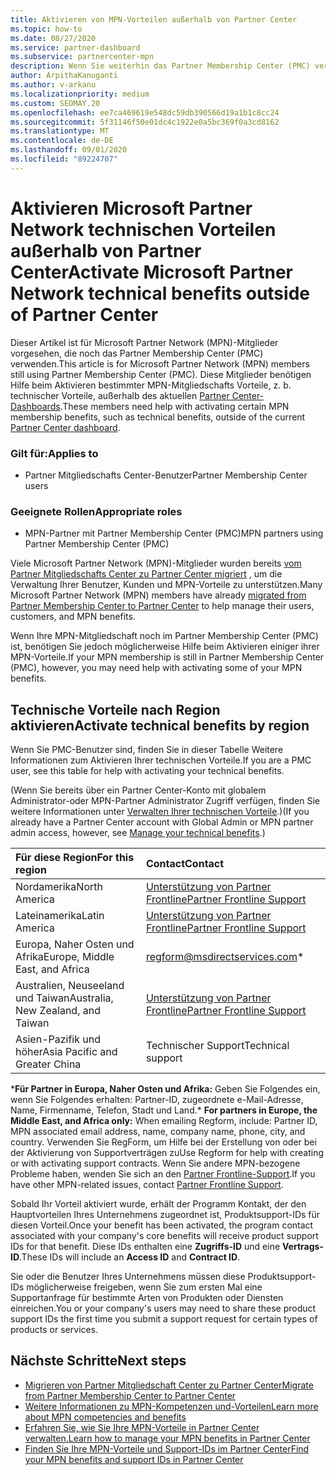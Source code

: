 ```yaml
---
title: Aktivieren von MPN-Vorteilen außerhalb von Partner Center
ms.topic: how-to
ms.date: 08/27/2020
ms.service: partner-dashboard
ms.subservice: partnercenter-mpn
description: Wenn Sie weiterhin das Partner Membership Center (PMC) verwenden, informieren Sie sich darüber, welche Personen Sie kontaktieren müssen, um Ihre MPN-Vorteile beim technischen Support zu aktivieren und Ihnen die Vorteile von Support-IDs
author: ArpithaKanuganti
ms.author: v-arkanu
ms.localizationpriority: medium
ms.custom: SEOMAY.20
ms.openlocfilehash: ee7ca469619e548dc59db390566d19a1b1c8cc24
ms.sourcegitcommit: 5f31146f50e01dc4c1922e0a5bc369f0a3cd8162
ms.translationtype: MT
ms.contentlocale: de-DE
ms.lasthandoff: 09/01/2020
ms.locfileid: "89224707"
---
```

# <a name="activate-microsoft-partner-network-technical-benefits-outside-of-partner-center"></a><span data-ttu-id="126ff-103">Aktivieren Microsoft Partner Network technischen Vorteilen außerhalb von Partner Center</span><span class="sxs-lookup"><span data-stu-id="126ff-103">Activate Microsoft Partner Network technical benefits outside of Partner Center</span></span>

<span data-ttu-id="126ff-104">Dieser Artikel ist für Microsoft Partner Network (MPN)-Mitglieder vorgesehen, die noch das Partner Membership Center (PMC) verwenden.</span><span class="sxs-lookup"><span data-stu-id="126ff-104">This article is for Microsoft Partner Network (MPN) members still using Partner Membership Center (PMC).</span></span> <span data-ttu-id="126ff-105">Diese Mitglieder benötigen Hilfe beim Aktivieren bestimmter MPN-Mitgliedschafts Vorteile, z. b. technischer Vorteile, außerhalb des aktuellen [Partner Center-Dashboards](https://partner.microsoft.com/dashboard).</span><span class="sxs-lookup"><span data-stu-id="126ff-105">These members need help with activating certain MPN membership benefits, such as technical benefits, outside of the current [Partner Center dashboard](https://partner.microsoft.com/dashboard).</span></span>

### <a name="applies-to"></a><span data-ttu-id="126ff-106">Gilt für:</span><span class="sxs-lookup"><span data-stu-id="126ff-106">Applies to</span></span>

- <span data-ttu-id="126ff-107">Partner Mitgliedschafts Center-Benutzer</span><span class="sxs-lookup"><span data-stu-id="126ff-107">Partner Membership Center users</span></span>

### <a name="appropriate-roles"></a><span data-ttu-id="126ff-108">Geeignete Rollen</span><span class="sxs-lookup"><span data-stu-id="126ff-108">Appropriate roles</span></span>

- <span data-ttu-id="126ff-109">MPN-Partner mit Partner Membership Center (PMC)</span><span class="sxs-lookup"><span data-stu-id="126ff-109">MPN partners using Partner Membership Center (PMC)</span></span>

<span data-ttu-id="126ff-110">Viele Microsoft Partner Network (MPN)-Mitglieder wurden bereits [vom Partner Mitgliedschafts Center zu Partner Center migriert](prepare-pmc-pc-migration.md) , um die Verwaltung Ihrer Benutzer, Kunden und MPN-Vorteile zu unterstützen.</span><span class="sxs-lookup"><span data-stu-id="126ff-110">Many Microsoft Partner Network (MPN) members have already [migrated from Partner Membership Center to Partner Center](prepare-pmc-pc-migration.md) to help manage their users, customers, and MPN benefits.</span></span>

<span data-ttu-id="126ff-111">Wenn Ihre MPN-Mitgliedschaft noch im Partner Membership Center (PMC) ist, benötigen Sie jedoch möglicherweise Hilfe beim Aktivieren einiger ihrer MPN-Vorteile.</span><span class="sxs-lookup"><span data-stu-id="126ff-111">If your MPN membership is still in Partner Membership Center (PMC), however, you may need help with activating some of your MPN benefits.</span></span>

## <a name="activate-technical-benefits-by-region"></a><span data-ttu-id="126ff-112">Technische Vorteile nach Region aktivieren</span><span class="sxs-lookup"><span data-stu-id="126ff-112">Activate technical benefits by region</span></span>

<span data-ttu-id="126ff-113">Wenn Sie PMC-Benutzer sind, finden Sie in dieser Tabelle Weitere Informationen zum Aktivieren Ihrer technischen Vorteile.</span><span class="sxs-lookup"><span data-stu-id="126ff-113">If you are a PMC user, see this table for help with activating your technical benefits.</span></span>

<span data-ttu-id="126ff-114">(Wenn Sie bereits über ein Partner Center-Konto mit globalem Administrator-oder MPN-Partner Administrator Zugriff verfügen, finden Sie weitere Informationen unter [Verwalten Ihrer technischen Vorteile](manage-your-partner-network-benefits.md#manage-technical-benefits).)</span><span class="sxs-lookup"><span data-stu-id="126ff-114">(If you already have a Partner Center account with Global Admin or MPN partner admin access, however, see [Manage your technical benefits](manage-your-partner-network-benefits.md#manage-technical-benefits).)</span></span>

|<span data-ttu-id="126ff-115">Für diese Region</span><span class="sxs-lookup"><span data-stu-id="126ff-115">For this region</span></span>  | <span data-ttu-id="126ff-116">Contact</span><span class="sxs-lookup"><span data-stu-id="126ff-116">Contact</span></span> |
|:--------|:------------|
|<span data-ttu-id="126ff-117">Nordamerika</span><span class="sxs-lookup"><span data-stu-id="126ff-117">North America</span></span>  | [<span data-ttu-id="126ff-118">Unterstützung von Partner Frontline</span><span class="sxs-lookup"><span data-stu-id="126ff-118">Partner Frontline Support</span></span>](https://partner.microsoft.com/support?issueid=300-0042)  |
|<span data-ttu-id="126ff-119">Lateinamerika</span><span class="sxs-lookup"><span data-stu-id="126ff-119">Latin America</span></span>  | [<span data-ttu-id="126ff-120">Unterstützung von Partner Frontline</span><span class="sxs-lookup"><span data-stu-id="126ff-120">Partner Frontline Support</span></span>](https://partner.microsoft.com/support?issueid=300-0042)  |
|<span data-ttu-id="126ff-121">Europa, Naher Osten und Afrika</span><span class="sxs-lookup"><span data-stu-id="126ff-121">Europe, Middle East, and Africa</span></span>  | [regform@msdirectservices.com](mailto:regform@msdirectservices.com)*  |
|<span data-ttu-id="126ff-122">Australien, Neuseeland und Taiwan</span><span class="sxs-lookup"><span data-stu-id="126ff-122">Australia, New Zealand, and Taiwan</span></span>  | [<span data-ttu-id="126ff-123">Unterstützung von Partner Frontline</span><span class="sxs-lookup"><span data-stu-id="126ff-123">Partner Frontline Support</span></span>](https://partner.microsoft.com/support?issueid=300-0042)  |
|<span data-ttu-id="126ff-124">Asien-Pazifik und höher</span><span class="sxs-lookup"><span data-stu-id="126ff-124">Asia Pacific and Greater China</span></span>  | <span data-ttu-id="126ff-125">Technischer Support</span><span class="sxs-lookup"><span data-stu-id="126ff-125">Technical support</span></span>  |

<span data-ttu-id="126ff-126">\***Für Partner in Europa, Naher Osten und Afrika:** Geben Sie Folgendes ein, wenn Sie Folgendes erhalten: Partner-ID, zugeordnete e-Mail-Adresse, Name, Firmenname, Telefon, Stadt und Land.</span><span class="sxs-lookup"><span data-stu-id="126ff-126">\* **For partners in Europe, the Middle East, and Africa only:** When emailing Regform, include: Partner ID, MPN associated email address, name, company name, phone, city, and country.</span></span> <span data-ttu-id="126ff-127">Verwenden Sie RegForm, um Hilfe bei der Erstellung von oder bei der Aktivierung von Supportverträgen zu</span><span class="sxs-lookup"><span data-stu-id="126ff-127">Use Regform for help with creating or with activating support contracts.</span></span> <span data-ttu-id="126ff-128">Wenn Sie andere MPN-bezogene Probleme haben, wenden Sie sich an den [Partner Frontline-Support](https://partner.microsoft.com/support?issueid=300-0042).</span><span class="sxs-lookup"><span data-stu-id="126ff-128">If you have other MPN-related issues, contact [Partner Frontline Support](https://partner.microsoft.com/support?issueid=300-0042).</span></span>

<span data-ttu-id="126ff-129">Sobald Ihr Vorteil aktiviert wurde, erhält der Programm Kontakt, der den Hauptvorteilen Ihres Unternehmens zugeordnet ist, Produktsupport-IDs für diesen Vorteil.</span><span class="sxs-lookup"><span data-stu-id="126ff-129">Once your benefit has been activated, the program contact associated with your company's core benefits will receive product support IDs for that benefit.</span></span> <span data-ttu-id="126ff-130">Diese IDs enthalten eine **Zugriffs-ID** und eine **Vertrags-ID**.</span><span class="sxs-lookup"><span data-stu-id="126ff-130">These IDs will include an **Access ID** and **Contract ID**.</span></span> 

<span data-ttu-id="126ff-131">Sie oder die Benutzer Ihres Unternehmens müssen diese Produktsupport-IDs möglicherweise freigeben, wenn Sie zum ersten Mal eine Supportanfrage für bestimmte Arten von Produkten oder Diensten einreichen.</span><span class="sxs-lookup"><span data-stu-id="126ff-131">You or your company's users may need to share these product support IDs the first time you submit a support request for certain types of products or services.</span></span>

## <a name="next-steps"></a><span data-ttu-id="126ff-132">Nächste Schritte</span><span class="sxs-lookup"><span data-stu-id="126ff-132">Next steps</span></span>

- [<span data-ttu-id="126ff-133">Migrieren von Partner Mitgliedschaft Center zu Partner Center</span><span class="sxs-lookup"><span data-stu-id="126ff-133">Migrate from Partner Membership Center to Partner Center</span></span>](prepare-pmc-pc-migration.md)
- [<span data-ttu-id="126ff-134">Weitere Informationen zu MPN-Kompetenzen und-Vorteilen</span><span class="sxs-lookup"><span data-stu-id="126ff-134">Learn more about MPN competencies and benefits</span></span>](learn-about-competencies.md)
- [<span data-ttu-id="126ff-135">Erfahren Sie, wie Sie Ihre MPN-Vorteile in Partner Center verwalten.</span><span class="sxs-lookup"><span data-stu-id="126ff-135">Learn how to manage your MPN benefits in Partner Center</span></span>](manage-your-partner-network-benefits.md)
- [<span data-ttu-id="126ff-136">Finden Sie Ihre MPN-Vorteile und Support-IDs im Partner Center</span><span class="sxs-lookup"><span data-stu-id="126ff-136">Find your MPN benefits and support IDs in Partner Center</span></span>](mpn-find-benefits.md)
